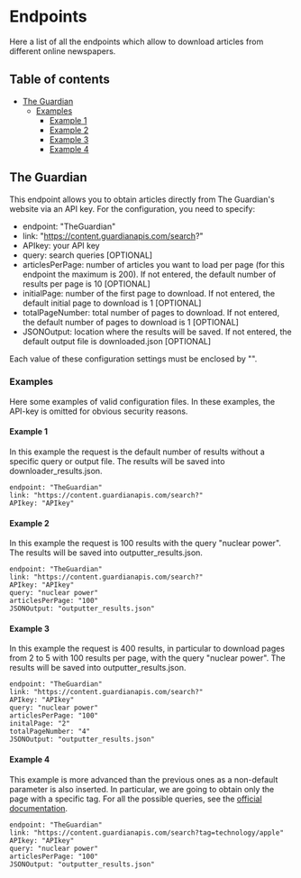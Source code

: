 # Endpoints
Here a list of all the endpoints which allow to download articles from different online newspapers.

## Table of contents
- [The Guardian](#The_Guardian)
    - [Examples](#Examples)
        - [Example 1](#Example_1)
        - [Example 2](#Example_2)
        - [Example 3](#Example_3)
        - [Example 4](#Example_4)

## The Guardian
This endpoint allows you to obtain articles directly from The Guardian's website via an API key. For the configuration, you need to specify:

- endpoint: "TheGuardian"
- link: "https://content.guardianapis.com/search?"
- APIkey: your API key
- query: search queries [OPTIONAL]
- articlesPerPage: number of articles you want to load per page (for this endpoint the maximum is 200). If not entered, the default number of results per page is 10 [OPTIONAL]
- initialPage: number of the first page to download. If not entered, the default initial page to download is 1 [OPTIONAL]
- totalPageNumber: total number of pages to download. If not entered, the default number of pages to download is 1 [OPTIONAL]
- JSONOutput: location where the results will be saved. If not entered, the default output file is downloaded.json [OPTIONAL]

Each value of these configuration settings must be enclosed by "".

### Examples
Here some examples of valid configuration files. In these examples, the API-key is omitted for obvious security reasons.

#### Example 1
In this example the request is the default number of results without a specific query or output file. The results will be saved into downloader_results.json.

    endpoint: "TheGuardian"
    link: "https://content.guardianapis.com/search?"
    APIkey: "APIkey"

#### Example 2
In this example the request is 100 results with the query "nuclear power". The results will be saved into outputter_results.json.

    endpoint: "TheGuardian"
    link: "https://content.guardianapis.com/search?"
    APIkey: "APIkey"
    query: "nuclear power"
    articlesPerPage: "100"
    JSONOutput: "outputter_results.json"

#### Example 3
In this example the request is 400 results, in particular to download pages from 2 to 5 with 100 results per page, with the query "nuclear power". The results will be saved into outputter_results.json.

    endpoint: "TheGuardian"
    link: "https://content.guardianapis.com/search?"
    APIkey: "APIkey"
    query: "nuclear power"
    articlesPerPage: "100"
    initalPage: "2"
    totalPageNumber: "4"
    JSONOutput: "outputter_results.json"

#### Example 4
This example is more advanced than the previous ones as a non-default parameter is also inserted. In particular, we are going to obtain only the page with a specific tag. For all the possible queries, see the [official documentation](https://open-platform.theguardian.com/documentation/).

    endpoint: "TheGuardian"
    link: "https://content.guardianapis.com/search?tag=technology/apple"
    APIkey: "APIkey"
    query: "nuclear power"
    articlesPerPage: "100"
    JSONOutput: "outputter_results.json"
